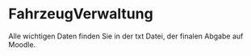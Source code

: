 # FahrzeugVerwaltung
 Alle wichtigen Daten finden Sie in der txt Datei, der finalen Abgabe auf Moodle.

